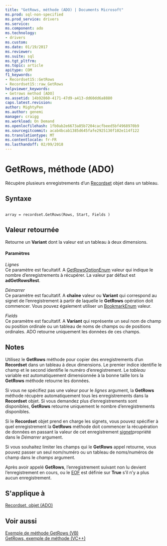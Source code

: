 ```yaml
---
title: "GetRows, méthode (ADO) | Documents Microsoft"
ms.prod: sql-non-specified
ms.prod_service: drivers
ms.service: 
ms.component: ado
ms.technology:
- drivers
ms.custom: 
ms.date: 01/19/2017
ms.reviewer: 
ms.suite: sql
ms.tgt_pltfrm: 
ms.topic: article
apitype: COM
f1_keywords:
- Recordset15::GetRows
- Recordset15::raw_GetRows
helpviewer_keywords:
- Getrows method [ADO]
ms.assetid: 14b92860-4171-47d9-a413-dd60dd6a8880
caps.latest.revision: 
author: MightyPen
ms.author: genemi
manager: craigg
ms.workload: On Demand
ms.openlocfilehash: 1fb0ab2e6673a85b7204cacfbeed5bf4968970b9
ms.sourcegitcommit: acab4bcab1385d645fafe2925130f102e114f122
ms.translationtype: MT
ms.contentlocale: fr-FR
ms.lasthandoff: 02/09/2018
---
```

# <a name="getrows-method-ado"></a>GetRows, méthode (ADO)
Récupère plusieurs enregistrements d’un [Recordset](../../../ado/reference/ado-api/recordset-object-ado.md) objet dans un tableau.  
  
## <a name="syntax"></a>Syntaxe  
  
```  
  
array = recordset.GetRows(Rows, Start, Fields )  
```  
  
## <a name="return-value"></a>Valeur retournée  
 Retourne un **Variant** dont la valeur est un tableau à deux dimensions.  
  
#### <a name="parameters"></a>Paramètres  
 *Lignes*  
 Ce paramètre est facultatif. A [GetRowsOptionEnum](../../../ado/reference/ado-api/getrowsoptionenum.md) valeur qui indique le nombre d’enregistrements à récupérer. La valeur par défaut est **adGetRowsRest**.  
  
 *Démarrer*  
 Ce paramètre est facultatif. A **chaîne** valeur ou **Variant** qui correspond au signet de l’enregistrement à partir de laquelle le **GetRows** opération doit commencer. Vous pouvez également utiliser un [BookmarkEnum](../../../ado/reference/ado-api/bookmarkenum.md) valeur.  
  
 *Fields*  
 Ce paramètre est facultatif. A **Variant** qui représente un seul nom de champ ou position ordinale ou un tableau de noms de champs ou de positions ordinales. ADO retourne uniquement les données de ces champs.  
  
## <a name="remarks"></a>Notes  
 Utilisez le **GetRows** méthode pour copier des enregistrements d’un **Recordset** dans un tableau à deux dimensions. Le premier indice identifie le champ et le second identifie le numéro d’enregistrement. Le *tableau* variable est automatiquement dimensionnée à la bonne taille lors la **GetRows** méthode retourne les données.  
  
 Si vous ne spécifiez pas une valeur pour le *lignes* argument, la **GetRows** méthode récupère automatiquement tous les enregistrements dans la **Recordset** objet. Si vous demandez plus d’enregistrements sont disponibles, **GetRows** retourne uniquement le nombre d’enregistrements disponibles.  
  
 Si le **Recordset** objet prend en charge les signets, vous pouvez spécifier à quel enregistrement la **GetRows** méthode doit commencer la récupération de données en passant la valeur de cet enregistrement [signet](../../../ado/reference/ado-api/bookmark-property-ado.md)propriété dans le *Démarrer* argument.  
  
 Si vous souhaitez limiter les champs qui le **GetRows** appel retourne, vous pouvez passer un seul nom/numéro ou un tableau de noms/numéros de champ dans le *champs* argument.  
  
 Après avoir appelé **GetRows**, l’enregistrement suivant non lu devient l’enregistrement en cours, ou le [EOF](../../../ado/reference/ado-api/bof-eof-properties-ado.md) est définie sur **True** s’il n’y a plus aucun enregistrement.  
  
## <a name="applies-to"></a>S'applique à  
 [Recordset, objet (ADO)](../../../ado/reference/ado-api/recordset-object-ado.md)  
  
## <a name="see-also"></a>Voir aussi  
 [Exemple de méthode GetRows (VB)](../../../ado/reference/ado-api/getrows-method-example-vb.md)   
 [GetRows, exemple de méthode (VC++)](../../../ado/reference/ado-api/getrows-method-example-vc.md)   
